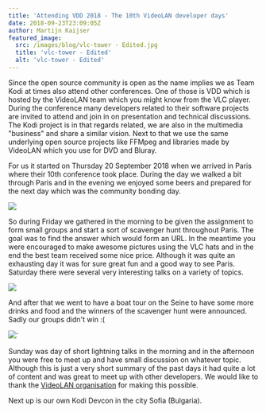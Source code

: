 ```yaml
---
title: 'Attending VDD 2018 - The 10th VideoLAN developer days'
date: 2018-09-23T23:09:05Z
author: Martijn Kaijser
featured_image:
  src: /images/blog/vlc-tower - Edited.jpg
  title: 'vlc-tower - Edited'
  alt: 'vlc-tower - Edited'
---
```

Since the open source community is open as the name implies we as Team Kodi at times also attend other conferences. One of those is VDD which is hosted by the VideoLAN team which you might know from the VLC player. During the conference many developers related to their software projects are invited to attend and join in on presentation and technical discussions. The Kodi project is in that regards related, we are also in the multimedia "business" and share a similar vision. Next to that we use the same underlying open source projects like FFMpeg and libraries made by VideoLAN which you use for DVD and Bluray.

 For us it started on Thursday 20 September 2018 when we arrived in Paris where their 10th conference took place. During the day we walked a bit through Paris and in the evening we enjoyed some beers and prepared for the next day which was the community bonding day.

 ![](https://kodi.tv/sites/default/files/vdd18-paris-park.jpg)

 So during Friday we gathered in the morning to be given the assignment to form small groups and start a sort of scavenger hunt throughout Paris. The goal was to find the answer which would form an URL. In the meantime you were encouraged to make awesome pictures using the VLC hats and in the end the best team received some nice price. Although it was quite an exhausting day it was for sure great fun and a good way to see Paris. Saturday there were several very interesting talks on a variety of topics.

 ![](https://kodi.tv/sites/default/files/vdd18-paris-conf.jpg)

 And after that we went to have a boat tour on the Seine to have some more drinks and food and the winners of the scavenger hunt were announced. Sadly our groups didn't win :( 

 ![](https://kodi.tv/sites/default/files/article/field_image/vlc-tower.jpg)`

 Sunday was day of short lightning talks in the morning and in the afternoon you were free to meet up and have small discussion on whatever topic. Although this is just a very short summary of the past days it had quite a lot of content and was great to meet up with other developers. We would like to thank the [VideoLAN organisation](https://www.videolan.org/) for making this possible.

 Next up is our own Kodi Devcon in the city Sofia (Bulgaria).

 